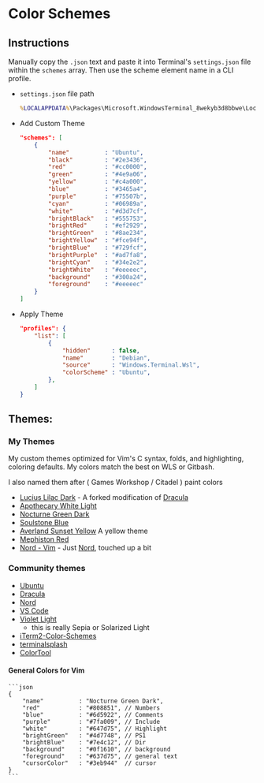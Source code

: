 # Color Schemes

## Instructions

Manually copy the ```.json``` text and paste it into Terminal's ```settings.json``` file within the ```schemes``` array. Then use the scheme element name in a CLI profile.

* ```settings.json``` file path

    ```bat
    %LOCALAPPDATA%\Packages\Microsoft.WindowsTerminal_8wekyb3d8bbwe\LocalState\settings.json
    ```

* Add Custom Theme

    ```json
    "schemes": [
        {
            "name"          : "Ubuntu",
            "black"         : "#2e3436",
            "red"           : "#cc0000",
            "green"         : "#4e9a06",
            "yellow"        : "#c4a000",
            "blue"          : "#3465a4",
            "purple"        : "#75507b",
            "cyan"          : "#06989a",
            "white"         : "#d3d7cf",
            "brightBlack"   : "#555753",
            "brightRed"     : "#ef2929",
            "brightGreen"   : "#8ae234",
            "brightYellow"  : "#fce94f",
            "brightBlue"    : "#729fcf",
            "brightPurple"  : "#ad7fa8",
            "brightCyan"    : "#34e2e2",
            "brightWhite"   : "#eeeeec",
            "background"    : "#300a24",
            "foreground"    : "#eeeeec"
        }
    ]
    ```

* Apply Theme

    ```json
    "profiles": {
        "list": [
            {
                "hidden"      : false,
                "name"        : "Debian",
                "source"      : "Windows.Terminal.Wsl",
                "colorScheme" : "Ubuntu",
            },
        ]
    }  
    ```

## Themes:

### My Themes

My custom themes optimized for Vim's C syntax, folds, and highlighting, coloring defaults. My colors match the best on WLS or Gitbash.

I also named them after ( Games Workshop / Citadel ) paint colors

* [Lucius Lilac Dark]( lucius-lilac-dark.json ) - A forked modification of [Dracula]( https://draculatheme.com/windows-terminal )
* [Apothecary White Light]( apothecary-white-light.json )
* [Nocturne Green Dark]( nocturne-green-dark.json )
* [Soulstone Blue]( soulstone-blue.json )
* [Averland Sunset Yellow]( averland-sunset-yellow.json ) A yellow theme
* [Mephiston Red]( mephiston-red.json )
* [Nord - Vim]( nord-vim.json ) - Just [Nord]( https://compiledexperience.com/blog/posts/windows-terminal-nord ), touched up a bit

### Community themes

* [Ubuntu]( https://github.com/mbadolato/iTerm2-Color-Schemes/blob/master/terminal/Ubuntu.terminal )
* [Dracula]( https://draculatheme.com/windows-terminal )
* [Nord]( https://compiledexperience.com/blog/posts/windows-terminal-nord )
* [VS Code]( https://github.com/adstep/vscode-windows-terminal-theme )
* [Violet Light]( https://github.com/mbadolato/iTerm2-Color-Schemes/blob/master/windowsterminal/Violet%20Light.json )
    * this is really Sepia or Solarized Light
* [iTerm2-Color-Schemes]( https://github.com/mbadolato/iTerm2-Color-Schemes/tree/master/windowsterminal )
* [terminalsplash]( https://terminalsplash.com/ )
* [ColorTool]( https://github.com/microsoft/terminal/releases/tag/1904.29002 )

#### General Colors for Vim

    ```json
    {
        "name"          : "Nocturne Green Dark",
        "red"           : "#808851", // Numbers
        "blue"          : "#6d5922", // Comments
        "purple"        : "#7fa009", // Include
        "white"         : "#647d75", // Highlight
        "brightGreen"   : "#4d7748", // PS1
        "brightBlue"    : "#7e4c12", // Dir
        "background"    : "#0f1610", // background
        "foreground"    : "#637d75", // general text
        "cursorColor"   : "#3eb944"  // cursor
    }
    ```
